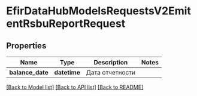 # EfirDataHubModelsRequestsV2EmitentRsbuReportRequest

## Properties
Name | Type | Description | Notes
------------ | ------------- | ------------- | -------------
**balance_date** | **datetime** | Дата отчетности | 

[[Back to Model list]](../README.md#documentation-for-models) [[Back to API list]](../README.md#documentation-for-api-endpoints) [[Back to README]](../README.md)

